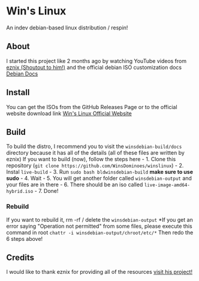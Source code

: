 # Win's Linux
An indev debian-based linux distribution / respin!
## About
I started this project like 2 months ago by watching YouTube videos from [eznix (Shoutout to him!)](https://www.youtube.com/channel/UCQrSHD-tv9nkssrD4nNGcMw)
and the official debian ISO customization docs [Debian Docs](https://live-team.pages.debian.net/live-manual/)
## Install
You can get the ISOs from the GitHub Releases Page or to the official website download link [Win's Linux Official Website](http://winslinux.winscloud.net)
## Build
To build the distro, I recommend you to visit the `winsdebian-build/docs` directory because it has all of the details (all of these files are written by eznix)
If you want to build (now), follow the steps here
	- 1. Clone this repository (`git clone https://github.com/WinsDominoes/winslinux`)
	- 2. Instal `live-build`
	- 3. Run `sudo bash bldwinsdebian-build` **make sure to use sudo**
	- 4. Wait
	- 5. You will get another folder called `winsdebian-output` and your files are in there
	- 6. There should be an iso called `live-image-amd64-hybrid.iso`
	- 7. Done!
### Rebuild
If you want to rebuild it, rm -rf / delete the `winsdebian-output`
*If you get an error saying "Operation not permitted" from some files, please execute this command in root `chattr -i winsdebian-output/chroot/etc/*`
Then redo the 6 steps above!

## Credits
I would like to thank eznix for providing all of the resources [visit his project!](https://sourceforge.net/projects/eznixos/)
